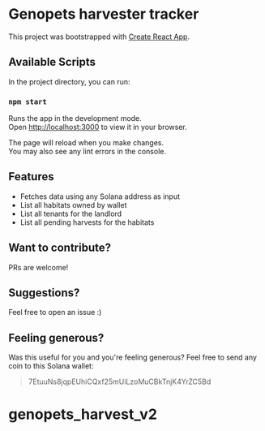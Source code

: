 # Genopets harvester tracker

This project was bootstrapped with [Create React App](https://github.com/facebook/create-react-app).

## Available Scripts

In the project directory, you can run:

### `npm start`

Runs the app in the development mode.\
Open [http://localhost:3000](http://localhost:3000) to view it in your browser.

The page will reload when you make changes.\
You may also see any lint errors in the console.

## Features
- Fetches data using any Solana address as input
- List all habitats owned by wallet
- List all tenants for the landlord
- List all pending harvests for the habitats

## Want to contribute?
PRs are welcome!

## Suggestions?
Feel free to open an issue :)

## Feeling generous?
Was this useful for you and you're feeling generous? Feel free to send any coin to this Solana wallet:

> 7EtuuNs8jqpEUhiCQxf25mUiLzoMuCBkTnjK4YrZC5Bd
# genopets_harvest_v2

